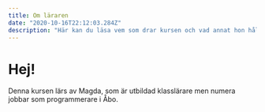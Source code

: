 ```yaml
---
title: Om läraren
date: "2020-10-16T22:12:03.284Z"
description: "Här kan du läsa vem som drar kursen och vad annat hon håller på med."
---
```

# Hej!
Denna kursen lärs av Magda, som är utbildad klasslärare men numera jobbar som programmerare i Åbo.